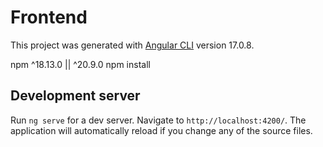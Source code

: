 # Frontend

This project was generated with [Angular CLI](https://github.com/angular/angular-cli) version 17.0.8.

npm ^18.13.0 || ^20.9.0
npm install 

## Development server

Run `ng serve` for a dev server. Navigate to `http://localhost:4200/`. The application will automatically reload if you change any of the source files.

